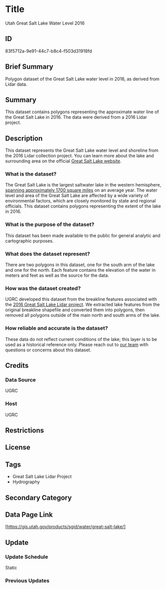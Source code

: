 # Title

Utah Great Salt Lake Water Level 2016

## ID

83f5712a-9e91-44c7-b8c4-f503d31918fd

## Brief Summary

Polygon dataset of the Great Salt Lake water level in 2016, as derived from Lidar data.

## Summary

This dataset contains polygons representing the approximate water line of the Great Salt Lake in 2016. The data were derived from a 2016 Lidar project.

## Description

This dataset represents the Great Salt Lake water level and shoreline from the 2016 Lidar collection project. You can learn more about the lake and surrounding area on the official [Great Salt Lake website](https://greatsaltlake.utah.gov/).

### What is the dataset?

The Great Salt Lake is the largest saltwater lake in the western hemisphere, [spanning approximately 1700 square miles](https://geology.utah.gov/popular/great-salt-lake/commonly-asked-questions/#:~:text=At%204%2C200%20feet%20Great%20Salt,lowest%20level%20September%20to%20December.) on an average year. The water level and area of the Great Salt Lake are affected by a wide variety of environmental factors, which are closely monitored by state and regional officials. This dataset contains polygons representing the extent of the lake in 2016.

### What is the purpose of the dataset?

This dataset has been made available to the public for general analytic and cartographic purposes.

### What does the dataset represent?

There are two polygons in this dataset, one for the south arm of the lake and one for the north. Each feature contains the elevation of the water in meters and feet as well as the source for the data.

### How was the dataset created?

UGRC developed this dataset from the breakline features associated with the [2016 Great Salt Lake Lidar project](https://geology.utah.gov/docs/lidar/pdf/GSL2_Report.pdf). We extracted lake features from the original breakline shapefile and converted them into polygons, then removed all polygons outside of the main north and south arms of the lake.

### How reliable and accurate is the dataset?

These data do not reflect current conditions of the lake; this layer is to be used as a historical reference only. Please reach out to [our team](https://gis.utah.gov/contact/) with questions or concerns about this dataset.

## Credits

### Data Source

UGRC

### Host

UGRC

## Restrictions

## License

## Tags

- Great Salt Lake Lidar Project
- Hydrography

## Secondary Category

## Data Page Link

[https://gis.utah.gov/products/sgid/water/great-salt-lake/]

## Update

### Update Schedule

Static

### Previous Updates
